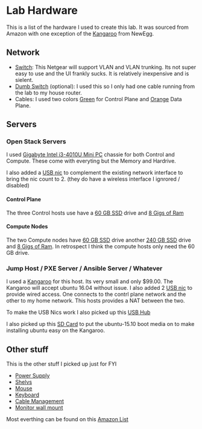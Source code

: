 # Lab Hardware

This is a list of the hardware I used to create this lab.  It was sourced from Amazon with one exception of the [Kangaroo](http://www.newegg.com/Product/Product.aspx?Item=N82E16883722001&nm_mc=KNC-GoogleKWLess&cm_mmc=KNC-GoogleKWLess-_-DSA-_-CategoryPages-_-NA&gclid=COH6n-H3uc0CFVAvgQodbrEKjA&gclsrc=aw.ds) from NewEgg.

## Network

- [Switch](https://www.amazon.com/dp/B00AUEYXIG/ref=wl_it_dp_o_pC_S_ttl?_encoding=UTF8&colid=2IO0VDDWS55XY&coliid=IM1XKPH4LNHFW&psc=1): This Netgear will support VLAN and VLAN trunking.  Its not super easy to use and the UI frankly sucks.  It is relatively inexpensive and is sielent.
- [Dumb Switch](https://www.amazon.com/dp/B00MPVR50A/ref=wl_it_dp_o_pC_nS_ttl?_encoding=UTF8&colid=2IO0VDDWS55XY&coliid=I3HFMAJKXJBFS1&psc=1) (optional): I used this so I only had one cable running from the lab to my house router.
- Cables: I used two colors [Green](https://www.amazon.com/dp/B0186AJ5VK/ref=wl_it_dp_o_pC_nS_ttl?_encoding=UTF8&colid=2IO0VDDWS55XY&coliid=IKHDLI3GSHTGN&psc=1) for Control Plane and [Orange](https://www.amazon.com/dp/B017C183EO/ref=wl_it_dp_o_pC_nS_ttl?_encoding=UTF8&colid=2IO0VDDWS55XY&coliid=I27ZM2YQZXD1RV&psc=1) Data Plane.

## Servers

### Open Stack Servers

I used [Gigabyte Intel i3-4010U Mini PC](https://www.amazon.com/dp/B00I05NH9S/ref=wl_it_dp_o_pC_S_ttl?_encoding=UTF8&colid=2IO0VDDWS55XY&coliid=IZH8F8AXHKY38) 
chassie for both Control and Compute.   These come with everyting but the Memory and Hardrive.

I also added a [USB nic](https://www.amazon.com/dp/B00PIW2I96/ref=wl_it_dp_o_pC_nS_ttl?_encoding=UTF8&colid=2IO0VDDWS55XY&coliid=I2339SNCTAFZVH) to complement the existing network interface to bring the nic count to 2. (they do have a wireless interface I ignrored / disabled)

#### Control Plane

The three Control hosts use have a [60 GB SSD](https://www.amazon.com/dp/B00COFMPAM/ref=wl_it_dp_o_pd_nS_ttl?_encoding=UTF8&colid=2IO0VDDWS55XY&coliid=IILRQVRCOPBO1&psc=1) drive and [8 Gigs of Ram](https://www.amazon.com/dp/B012TS9UOM/ref=wl_it_dp_o_pC_nS_ttl?_encoding=UTF8&colid=2IO0VDDWS55XY&coliid=IF2LGK9HKE96E&psc=1) 


#### Compute Nodes

The two Compute nodes have [60 GB SSD](https://www.amazon.com/dp/B00COFMPAM/ref=wl_it_dp_o_pd_nS_ttl?_encoding=UTF8&colid=2IO0VDDWS55XY&coliid=IILRQVRCOPBO1&psc=1) drive another [240 GB SSD](https://www.amazon.com/dp/B00A1ZTZNM/ref=wl_it_dp_o_pC_nS_ttl?_encoding=UTF8&colid=2IO0VDDWS55XY&coliid=I21Z7XUYOMSNLI&psc=1) drive and [8 Gigs of Ram](https://www.amazon.com/dp/B012TS9UOM/ref=wl_it_dp_o_pC_nS_ttl?_encoding=UTF8&colid=2IO0VDDWS55XY&coliid=IF2LGK9HKE96E&psc=1).  In retrospect I think the compute hosts only need the 60 GB drive. 


### Jump Host / PXE Server / Ansible Server / Whatever

I used a [Kangaroo](http://www.newegg.com/Product/Product.aspx?Item=N82E16883722001&nm_mc=KNC-GoogleKWLess&cm_mmc=KNC-GoogleKWLess-_-DSA-_-CategoryPages-_-NA&gclid=COH6n-H3uc0CFVAvgQodbrEKjA&gclsrc=aw.ds) for this host.   Its very small and only $99.00.  The Kangaroo will accept ubuntu 16.04 without issue.  I also added 2 [USB nic](https://www.amazon.com/dp/B00PIW2I96/ref=wl_it_dp_o_pC_nS_ttl?_encoding=UTF8&colid=2IO0VDDWS55XY&coliid=I2339SNCTAFZVH) to provide wired access.  One connects to the contrl plane network and the other to my home network.  This hosts provides a NAT between the two.

To make the USB Nics work I also picked up this [USB Hub](https://www.amazon.com/dp/B00KOHQU58/ref=wl_it_dp_o_pC_nS_ttl?_encoding=UTF8&colid=2IO0VDDWS55XY&coliid=I1F2RU5V64W9W2)

I also picked up this [SD Card](https://www.amazon.com/dp/B00M55C0NS/ref=wl_it_dp_o_pC_nS_ttl?_encoding=UTF8&colid=2IO0VDDWS55XY&coliid=I36NS8RZMZ9R5K&psc=1) to put the ubuntu-15.10 boot media on to make installing ubuntu easy on the Kangaroo.

## Other stuff

This is the other stuff I picked up just for FYI

- [Power Supply](https://www.amazon.com/dp/B01198B942/ref=wl_it_dp_o_pC_nS_ttl?_encoding=UTF8&colid=2IO0VDDWS55XY&coliid=INTT0GKSJBPN2&psc=1)
- [Shelvs](https://www.amazon.com/dp/B013AN3XDE/ref=wl_it_dp_o_pC_nS_ttl?_encoding=UTF8&colid=2IO0VDDWS55XY&coliid=I3T0VD8XKP704K&psc=1)
- [Mouse](https://www.amazon.com/dp/B017VZR2SY/ref=wl_it_dp_o_pC_nS_ttl?_encoding=UTF8&colid=2IO0VDDWS55XY&coliid=I6H1OYO8Q3DCI)
- [Keyboard](https://www.amazon.com/dp/B005DPF08E/ref=wl_it_dp_o_pC_nS_ttl?_encoding=UTF8&colid=2IO0VDDWS55XY&coliid=I1OCRJHRLAFB7G)
- [Cable Management](https://www.amazon.com/dp/B00008VFAP/ref=wl_it_dp_o_pC_nS_ttl?_encoding=UTF8&colid=2IO0VDDWS55XY&coliid=I6HJO7OP6D0S0&psc=1)
- [Monitor wall mount](https://www.amazon.com/dp/B003O1UYHG/ref=wl_it_dp_o_pC_nS_ttl?_encoding=UTF8&colid=2IO0VDDWS55XY&coliid=I1YGOF0ZOBJ5DU)

Most everthing can be found on this [Amazon List](https://amzn.com/w/2IO0VDDWS55XY)
